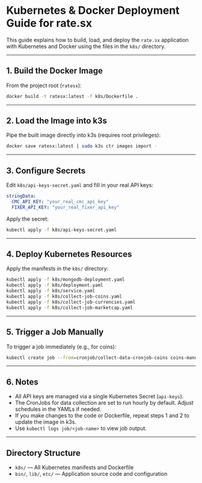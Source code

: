 # Kubernetes & Docker Deployment Guide for rate.sx

This guide explains how to build, load, and deploy the `rate.sx` application with Kubernetes and Docker using the files in the `k8s/` directory.

---

## 1. Build the Docker Image

From the project root (`ratesx`):

```bash
docker build -t ratesx:latest -f k8s/Dockerfile .
```

---

## 2. Load the Image into k3s

Pipe the built image directly into k3s (requires root privileges):

```bash
docker save ratesx:latest | sudo k3s ctr images import -
```

---

## 3. Configure Secrets

Edit `k8s/api-keys-secret.yaml` and fill in your real API keys:

```yaml
stringData:
  CMC_API_KEY: "your_real_cmc_api_key"
  FIXER_API_KEY: "your_real_fixer_api_key"
```

Apply the secret:

```bash
kubectl apply -f k8s/api-keys-secret.yaml
```

---

## 4. Deploy Kubernetes Resources

Apply the manifests in the `k8s/` directory:

```bash
kubectl apply -f k8s/mongodb-deployment.yaml
kubectl apply -f k8s/deployment.yaml
kubectl apply -f k8s/service.yaml
kubectl apply -f k8s/collect-job-coins.yaml
kubectl apply -f k8s/collect-job-currencies.yaml
kubectl apply -f k8s/collect-job-marketcap.yaml
```

---

## 5. Trigger a Job Manually

To trigger a job immediately (e.g., for coins):

```bash
kubectl create job --from=cronjob/collect-data-cronjob-coins coins-manual-$(date +%s)
```

---

## 6. Notes

- All API keys are managed via a single Kubernetes Secret (`api-keys`).
- The CronJobs for data collection are set to run hourly by default. Adjust schedules in the YAMLs if needed.
- If you make changes to the code or Dockerfile, repeat steps 1 and 2 to update the image in k3s.
- Use `kubectl logs job/<job-name>` to view job output.

---

## Directory Structure
- `k8s/` — All Kubernetes manifests and Dockerfile
- `bin/`, `lib/`, `etc/` — Application source code and configuration
